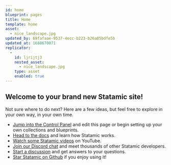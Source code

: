 ```yaml
---
id: home
blueprint: pages
title: Home
template: home
asset:
  - nice_landscape.jpg
updated_by: 69fafaae-9537-4ecc-b223-b26a05bdfe5b
updated_at: 1688670071
replicator:
  -
    id: ljrijtj3
    nested_asset:
      - nice_landscape.jpg
    type: asset
    enabled: true
---
```

## Welcome to your brand new Statamic site!

Not sure where to do next? Here are a few ideas, but feel free to explore in your own way, in your own time.

- [Jump into the Control Panel](/cp) and edit this page or begin setting up your own collections and blueprints.
- [Head to the docs](https://statamic.dev) and learn how Statamic works.
- [Watch some Statamic videos](https://youtube.com/statamic) on YouTube.
- [Join our Discord chat](https://statamic.com/discord) and meet thousands of other Statamic developers.
- [Start a discussion](https://github.com/statamic/cms/discussions) and get answers to your questions.
- [Star Statamic on Github](https://github.com/statamic/cms) if you enjoy using it!
